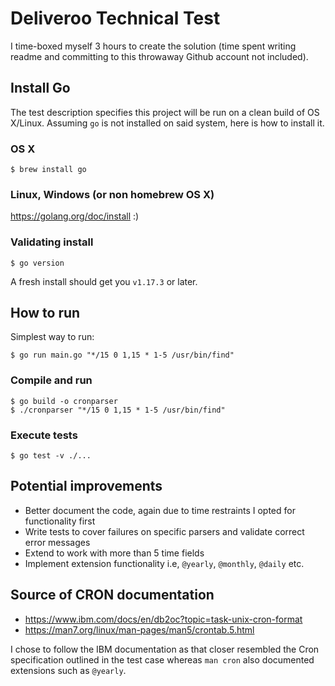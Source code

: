 # Deliveroo Technical Test
I time-boxed myself 3 hours to create the solution (time spent writing readme and committing to this 
throwaway Github account not included).

## Install Go
The test description specifies this project will be run on a clean build of OS X/Linux. Assuming
`go` is not installed on said system, here is how to install it.

### OS X
```
$ brew install go
```

### Linux, Windows (or non homebrew OS X)
https://golang.org/doc/install :)

### Validating install
```
$ go version
```

A fresh install should get you `v1.17.3` or later.

## How to run
Simplest way to run:
```
$ go run main.go "*/15 0 1,15 * 1-5 /usr/bin/find"
```

### Compile and run
```
$ go build -o cronparser
$ ./cronparser "*/15 0 1,15 * 1-5 /usr/bin/find"
```

### Execute tests
```
$ go test -v ./...
```

## Potential improvements
- Better document the code, again due to time restraints I opted for functionality first
- Write tests to cover failures on specific parsers and validate correct error messages
- Extend to work with more than 5 time fields
- Implement extension functionality i.e, `@yearly`, `@monthly`, `@daily` etc.

## Source of CRON documentation
- https://www.ibm.com/docs/en/db2oc?topic=task-unix-cron-format
- https://man7.org/linux/man-pages/man5/crontab.5.html

I chose to follow the IBM documentation as that closer resembled the Cron specification outlined in the
test case whereas `man cron` also documented extensions such as `@yearly`.